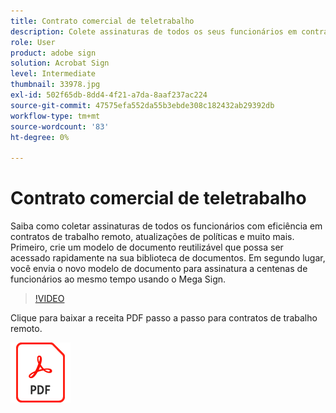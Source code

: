 ```yaml
---
title: Contrato comercial de teletrabalho
description: Colete assinaturas de todos os seus funcionários em contratos de trabalho remoto com eficiência
role: User
product: adobe sign
solution: Acrobat Sign
level: Intermediate
thumbnail: 33978.jpg
exl-id: 502f65db-8dd4-4f21-a7da-8aaf237ac224
source-git-commit: 47575efa552da55b3ebde308c182432ab29392db
workflow-type: tm+mt
source-wordcount: '83'
ht-degree: 0%

---
```


# Contrato comercial de teletrabalho

Saiba como coletar assinaturas de todos os funcionários com eficiência em contratos de trabalho remoto, atualizações de políticas e muito mais. Primeiro, crie um modelo de documento reutilizável que possa ser acessado rapidamente na sua biblioteca de documentos. Em segundo lugar, você envia o novo modelo de documento para assinatura a centenas de funcionários ao mesmo tempo usando o Mega Sign.

>[!VIDEO](https://video.tv.adobe.com/v/33978?hidetitle=true)

Clique para baixar a receita PDF passo a passo para contratos de trabalho remoto.

[![Baixar PDF Receita](../assets/acrobat_PDF_96.png)](../assets/UseCaseRecipe-EN-UsingMegaSign.pdf)
